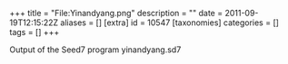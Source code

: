 +++
title = "File:Yinandyang.png"
description = ""
date = 2011-09-19T12:15:22Z
aliases = []
[extra]
id = 10547
[taxonomies]
categories = []
tags = []
+++

Output of the Seed7 program yinandyang.sd7
